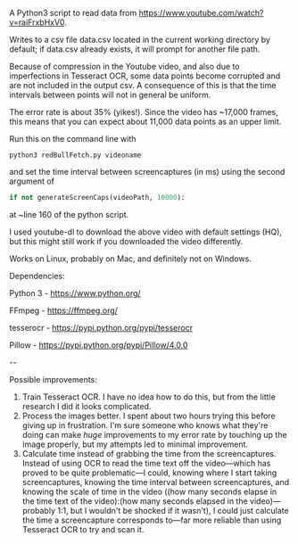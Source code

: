 A Python3 script to read data from https://www.youtube.com/watch?v=raiFrxbHxV0.

Writes to a csv file data.csv located in the current working directory by default; if data.csv already exists, it will prompt for another file path.

Because of compression in the Youtube video, and also due to imperfections in Tesseract OCR, some data points become corrupted and are not included in the output csv. A consequence of this is that the time intervals between points will not in general be uniform.

The error rate is about 35% (yikes!). Since the video has ~17,000 frames, this means that you can expect about 11,000 data points as an upper limit.

Run this on the command line with

```
python3 redBullFetch.py videoname
```
and set the time interval between screencaptures (in ms) using the second argument of

```python
if not generateScreenCaps(videoPath, 10000): 
```

at ~line 160 of the python script.

I used youtube-dl to download the above video with default settings (HQ), but this might still work if you downloaded the video differently.

Works on Linux, probably on Mac, and definitely not on Windows.

Dependencies:

Python 3 - https://www.python.org/

FFmpeg - https://ffmpeg.org/

tesserocr - https://pypi.python.org/pypi/tesserocr

Pillow	  - https://pypi.python.org/pypi/Pillow/4.0.0

--

Possible improvements:

1. Train Tesseract OCR. I have no idea how to do this, but from the little research I did it looks complicated.
2. Process the images better. I spent about two hours trying this before giving up in frustration. I'm sure someone who knows what they're doing can make *huge* improvements to my error rate by touching up the image properly, but my attempts led to minimal improvement.
3. Calculate time instead of grabbing the time from the screencaptures. Instead of using OCR to read the time text off the video—which has proved to be quite problematic—I could, knowing where I start taking screencaptures, knowing the time interval between screencaptures, and knowing the scale of time in the video ((how many seconds elapse in the time text of the video):(how many seconds elapsed in the video)—probably 1:1, but I wouldn't be shocked if it wasn't), I could just calculate the time a screencapture corresponds to—far more reliable than using Tesseract OCR to try and scan it. 
